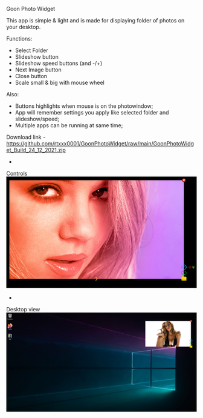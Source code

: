 Goon Photo Widget

This app is simple & light and is made for displaying folder of photos on your desktop. 

Functions:
- Select Folder
- Slideshow button 
- Slideshow speed buttons (and -/+)
- Next Image button
- Close button
- Scale small & big with mouse wheel

Also:
+ Buttons highlights when mouse is on the photowindow;
+ App will remember settings you apply like selected folder and slideshow/speed;
+ Multiple apps can be running at same time;

Download link - https://github.com/rtxxx0001/GoonPhotoWidget/raw/main/GoonPhotoWidget_Build_24_12_2021.zip

-

Controls
![myimage-alt-tag](https://raw.githubusercontent.com/rtxxx0001/GoonPhotoWidget/main/GPW1.png)

-

Desktop view
![myimage-alt-tag](https://raw.githubusercontent.com/rtxxx0001/GoonPhotoWidget/main/GPW2.png)
